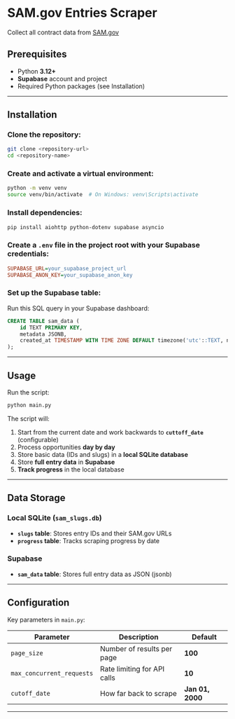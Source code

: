 # SAM.gov Entries Scraper

Collect all contract data from [SAM.gov](https://sam.gov/)

## Prerequisites
- Python **3.12+**
- **Supabase** account and project
- Required Python packages (see Installation)

---

## Installation

### Clone the repository:
```bash
git clone <repository-url>
cd <repository-name>
```

### Create and activate a virtual environment:
```bash
python -m venv venv
source venv/bin/activate  # On Windows: venv\Scripts\activate
```

### Install dependencies:
```bash
pip install aiohttp python-dotenv supabase asyncio
```

### Create a `.env` file in the project root with your Supabase credentials:
```ini
SUPABASE_URL=your_supabase_project_url
SUPABASE_ANON_KEY=your_supabase_anon_key
```

### Set up the **Supabase table**:
Run this SQL query in your Supabase dashboard:
```sql
CREATE TABLE sam_data (
    id TEXT PRIMARY KEY,
    metadata JSONB,
    created_at TIMESTAMP WITH TIME ZONE DEFAULT timezone('utc'::TEXT, now()) NOT NULL
);
```

---

## Usage

Run the script:
```bash
python main.py
```

The script will:
1. Start from the current date and work backwards to **`cuttoff_date`** (configurable)
2. Process opportunities **day by day**
3. Store basic data (IDs and slugs) in a **local SQLite database**
4. Store **full entry data** in **Supabase**
5. **Track progress** in the local database

---

## Data Storage

### Local SQLite (`sam_slugs.db`)
- **`slugs` table**: Stores entry IDs and their SAM.gov URLs
- **`progress` table**: Tracks scraping progress by date

### Supabase
- **`sam_data` table**: Stores full entry data as JSON (jsonb)

---

## Configuration

Key parameters in `main.py`:

| Parameter | Description | Default |
|-----------|------------|---------|
| `page_size` | Number of results per page | **100** |
| `max_concurrent_requests` | Rate limiting for API calls | **10** |
| `cutoff_date` | How far back to scrape | **Jan 01, 2000** |

---
